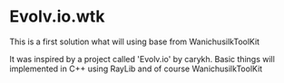 # Evolv.io.wtk
This is a first solution what will using base from WanichusilkToolKit

It was inspired by a project called 'Evolv.io' by carykh.
Basic things will implemented in C++ using RayLib and of course WanichusilkToolKit

